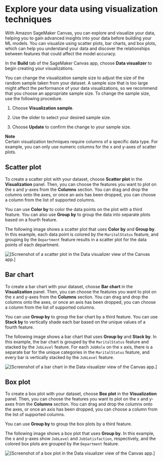# Explore your data using visualization techniques<a name="canvas-explore-data"></a>

With Amazon SageMaker Canvas, you can explore and visualize your data, helping you to gain advanced insights into your data before building your ML models\. You can visualize using scatter plots, bar charts, and box plots, which can help you understand your data and discover the relationships between features that could affect the model accuracy\.

In the **Build** tab of the SageMaker Canvas app, choose **Data visualizer** to begin creating your visualizations\.

You can change the visualization sample size to adjust the size of the random sample taken from your dataset\. A sample size that is too large might affect the performance of your data visualizations, so we recommend that you choose an appropriate sample size\. To change the sample size, use the following procedure\.

1. Choose **Visualization sample**\.

1. Use the slider to select your desired sample size\.

1. Choose **Update** to confirm the change to your sample size\.

**Note**  
Certain visualization techniques require columns of a specific data type\. For example, you can only use numeric columns for the x and y\-axes of scatter plots\.

## Scatter plot<a name="canvas-explore-data-scatterplot"></a>

To create a scatter plot with your dataset, choose **Scatter plot** in the **Visualization** panel\. Then, you can choose the features you want to plot on the x and y\-axes from the **Columns** section\. You can drag and drop the columns onto the axes, or once an axis has been dropped, you can choose a column from the list of supported columns\.

You can use **Color by** to color the data points on the plot with a third feature\. You can also use **Group by** to group the data into separate plots based on a fourth feature\.

The following image shows a scatter plot that uses **Color by** and **Group by**\. In this example, each data point is colored by the `MaritalStatus` feature, and grouping by the `Department` feature results in a scatter plot for the data points of each department\.

![\[Screenshot of a scatter plot in the Data visualizer view of the Canvas app.\]](http://docs.aws.amazon.com/sagemaker/latest/dg/images/studio/canvas/canvas-eda-scatter-plot.png)

## Bar chart<a name="canvas-explore-data-barchart"></a>

To create a bar chart with your dataset, choose **Bar chart** in the **Visualization** panel\. Then, you can choose the features you want to plot on the x and y\-axes from the **Columns** section\. You can drag and drop the columns onto the axes, or once an axis has been dropped, you can choose a column from the list of supported columns\.

You can use **Group by** to group the bar chart by a third feature\. You can use **Stack by** to vertically shade each bar based on the unique values of a fourth feature\.

The following image shows a bar chart that uses **Group by** and **Stack by**\. In this example, the bar chart is grouped by the `MaritalStatus` feature and stacked by the `JobLevel` feature\. For each `JobRole` on the x axis, there is a separate bar for the unique categories in the `MaritalStatus` feature, and every bar is vertically stacked by the `JobLevel` feature\.

![\[Screenshot of a bar chart in the Data visualizer view of the Canvas app.\]](http://docs.aws.amazon.com/sagemaker/latest/dg/images/studio/canvas/canvas-eda-bar-chart.png)

## Box plot<a name="canvas-explore-data-boxplot"></a>

To create a box plot with your dataset, choose **Box plot** in the **Visualization** panel\. Then, you can choose the features you want to plot on the x and y\-axes from the **Columns** section\. You can drag and drop the columns onto the axes, or once an axis has been dropped, you can choose a column from the list of supported columns\.

You can use **Group by** to group the box plots by a third feature\.

The following image shows a box plot that uses **Group by**\. In this example, the x and y\-axes show `JobLevel` and `JobSatisfaction`, respectively, and the colored box plots are grouped by the `Department` feature\.

![\[Screenshot of a box plot in the Data visualizer view of the Canvas app.\]](http://docs.aws.amazon.com/sagemaker/latest/dg/images/studio/canvas/canvas-eda-box-plot.png)